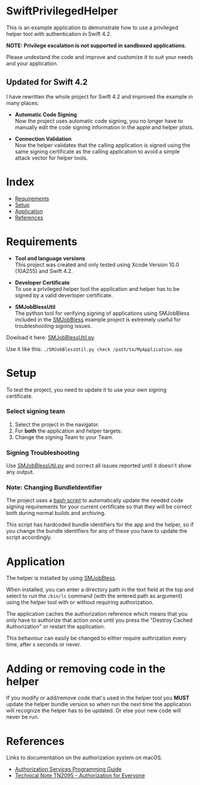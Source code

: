 # SwiftPrivilegedHelper

This is an example application to demonstrate how to use a privileged helper tool with authentication in Swift 4.2.

**NOTE: Privilege escalation is not supported in sandboxed applications.**

Please undestand the code and improve and customize it to suit your needs and your application.

## Updated for Swift 4.2

I have rewritten the whole project for Swift 4.2 and improved the example in many places:

* **Automatic Code Signing**  
 Now the project uses automatic code signing, you no longer have to manually edit the code signing information in the apple and helper plists.
 
* **Connection Validation**  
 Now the helper validates that the calling application is signed using the same signing certificate as the calling application to avoid a simple attack vector for helper tools. 

# Index

* [Requirements](https://github.com/erikberglund/SwiftPrivilegedHelper#requirements)
* [Setup](https://github.com/erikberglund/SwiftPrivilegedHelper#setup)
* [Application](https://github.com/erikberglund/SwiftPrivilegedHelper#application)
* [References](https://github.com/erikberglund/SwiftPrivilegedHelper#references)

# Requirements

* **Tool and language versions**  
 This project was created and only tested using Xcode Version 10.0 (10A255) and Swift 4.2.

* **Developer Certificate**  
 To use a privileged helper tool the application and helper has to be signed by a valid deverloper certificate.

* **SMJobBlessUtil**  
 The python tool for verifying signing of applications using SMJobBless included in the [SMJobBless](https://developer.apple.com/library/content/samplecode/SMJobBless/Introduction/Intro.html#//apple_ref/doc/uid/DTS40010071-Intro-DontLinkElementID_2) example project is extremely useful for troubleshooting signing issues.  
 
 Dowload it here: [SMJobBlessUtil.py](https://developer.apple.com/library/content/samplecode/SMJobBless/Listings/SMJobBlessUtil_py.html)
 
 Use it like this: `./SMJobBlessUtil.py check /path/to/MyApplication.app`

# Setup

To test the project, you need to update it to use your own signing certificate.

### Select signing team
1. Select the project in the navigator.
2. For **both** the application and helper targets:
3. Change the signing Team to your Team.
 
### Signing Troubleshooting

Use [SMJobBlessUtil.py](https://developer.apple.com/library/content/samplecode/SMJobBless/Listings/SMJobBlessUtil_py.html) and correct all issues reported until it doesn't show any output.

### Note: Changing BundleIdentifier

The project uses a [bash script]() to automatically update the needed code signing requirements for your current certificate so that they will be correct both during normal builds and archiving. 

This script has hardcoded bundle identifiers for the app and the helper, so if you change the bundle identifiers for any of these you have to update the script accordingly.

# Application

The helper is installed by using [SMJobBless](https://developer.apple.com/reference/servicemanagement/1431078-smjobbless?language=swift).

When installed, you can enter a directory path in the text field at the top and select to run the `/bin/ls` command (with the entered path as argument) using the helper tool with or without requiring authorization.

The application caches the authorization reference which means that you only have to authorize that action once until you press the "Destroy Cached Authorization" or restart the application.

This behaviour can easily be changed to either require authrization every time, after x seconds or never.

# Adding or removing code in the helper

If you modify or add/remove code that's used in the helper tool you **MUST** update the helper bundle version so when run the next time the application will recognize the helper has to be updated. Or else your new code will never be run.

# References

Links to documentation on the authorization system on macOS.

* [Authorization Services Programming Guide](https://developer.apple.com/library/content/documentation/Security/Conceptual/authorization_concepts/01introduction/introduction.html#//apple_ref/doc/uid/TP30000995-CH204-TP1)
* [Technical Note TN2095 - Authorization for Everyone](https://developer.apple.com/library/content/technotes/tn2095/_index.html)
